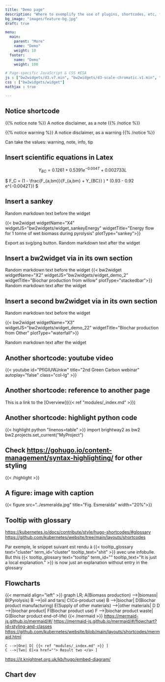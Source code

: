 ```yaml
---
title: "Demo page"
description: "Where to exemplify the use of plugins, shortcodes, etc, for memory. Page set as draft: does not render for live website."
bg_image: "images/feature-bg.jpg"
draft: true

menu:
  main:
    parent: "More"
    name: "Demo"
    weight: 10
  footer:
    name: "Demo"
    weight: 100

# Page-specific JavaScript & CSS #ESA
js : ["bw2widgets/d3.v7.min", "bw2widgets/d3-scale-chromatic.v1.min", "bw2widgets/d3-sankey-diagram.min", "bw2widgets/widget_plot_types", "js/mermaid.min"]
css : ["bw2widgets/widget"]
mathjax : true

---	
```

<!-- Add style to links or they won't appear properly-->
<style>
.link {
  fill: none;
  stroke: #000;
  stroke-opacity: .0;
}
.link:hover {
  stroke-opacity: .5;
}
</style>

## Notice shortcode
{{% notice note %}}
A notice disclaimer, as a note
{{% /notice %}}

{{% notice warning %}}
A notice disclaimer, as a warning
{{% /notice %}}

Can take the values: warning, note, info, tip

## Insert scientific equations in Latex

  $$ Y_{BC} = 0.1261 + 0.5391 e^{-0.004T} + 0.002733L $$

  $ F_C = (1 - \frac{F_{a,bm}}{F_{a,bm} + Y_{BC}} ) * (0.93 - 0.92 e^{-0.0042T}) $


## Insert a sankey 
Random markdown text before the widget

{{< bw2widget widgetName="X4" widgetJS="bw2widgets/widget_sankeyEnergy" widgetTitle="Energy flow for 1 tonne of wet biomass during pyrolysis" plotType="sankey">}} 

Export as svg/png button. 
Random markdown text after the widget

## Insert a bw2widget via in its own section
Random markdown text before the widget
{{< bw2widget widgetName="X2" widgetJS="bw2widgets/widget_demo_2" widgetTitle="Biochar production from willow" plotType="stackedbar">}} 
Random markdown text after the widget

## Insert a second bw2widget via in its own section
Random markdown text before the widget
<!-- Shortcode for bw2widget inclusion: widgetName should not have any underscore '_'. plotType available: 'waterfall', 'stackedbar' -->
{{< bw2widget widgetName="X3" widgetJS="bw2widgets/widget_demo_22" widgetTitle="Biochar production from Other" plotType="waterfall">}} 

Random markdown text after the widget

## Another shortcode: youtube video
{{< youtube id="PfIGIUWJnkw" title="2nd Green Carbon webinar" autoplay="false" class="col-lg" >}}

## Another shortcode: reference to another page
This is a link to the [Overview]({{< ref "modules/_index.md" >}})


## Another shortcode: highlight python code
{{< highlight python "linenos=table" >}}
import brightway2 as bw2
bw2.projects.set_current("MyProject")
## Check https://gohugo.io/content-management/syntax-highlighting/ for other styling
{{< /highlight >}}

## A figure: image with caption
{{< figure src="../esmeralda.jpg" title="Fig. Esmeralda" width="20%">}}

## Tooltip with glossary
https://kubernetes.io/docs/contribute/style/hugo-shortcodes/#glossary
https://github.com/kubernetes/website/tree/main/layouts/shortcodes

Par exemple, le snippet suivant est rendu à {{< tooltip_glossary text="cluster" term_id="cluster" tooltip_text="shit" >}} avec une infobulle. But this {{< tooltip_glossary text="tooltip" term_id="" tooltip_text="It is just a local explanation." >}} is now just an explanation without entry in the glossary

## Flowcharts
<script>mermaid.initialize({ startOnLoad: true, securityLevel: 'loose'});</script>
{{< mermaid align="left" >}}
graph LR;
    A(Biomass production) -->|biomass| B(Pyrolysis)
    B -->|oil and tars| C(Co-product use)
    B -->|biochar| D(Biochar product manufacturing)
    E(Supply of other materials) -->|other materials| D
    D -->|biochar product| F(Biochar product use)
    F -->|biochar product waste| G(Biochar product end-of-life)
{{< /mermaid >}}
https://mermaid-js.github.io/mermaid/#/
https://mermaid-js.github.io/mermaid/#/flowchart?id=styling-and-classes
https://github.com/kubernetes/website/blob/main/layouts/shortcodes/mermaid.html


    C -->|One| D[ {{< ref "modules/_index.md" >}} ]
    C -->|Two| E[<a href=""> Result two </a> ]

https://it.knightnet.org.uk/kb/hugo/embed-diagram/

## Chart dev 


<!-- Create a div where the graph will take place -->
<div id="my_dataviz"></div>
<div id="my_dataviz_legend"></div>

<script>

// set the dimensions and margins of the graph & the lend
var margin = {top: 10, right: 30, bottom: 20, left: 50},
    legend_width = 50,
    width = 500 - margin.left - margin.right - legend_width,
    height = 400 - margin.top - margin.bottom;
    legend_height = height;

// append the svg object to the body of the page
var svg = d3.select("#my_dataviz")
  .append("svg")
    .attr("width", width + margin.left + margin.right + legend_width)
    .attr("height", height + margin.top + margin.bottom)
  .append("g")
    .attr("transform",
          "translate(" + margin.left + "," + margin.top + ")");

// Parse the Data
// behavior change in v4 compared to v5,6,7 >> returns all rows at once in v4; while just first row in v7
d3.csv("https://raw.githubusercontent.com/holtzy/D3-graph-gallery/master/DATA/data_stackedXL.csv").then(function(data) {

  // List of subgroups = header of the csv files = soil condition here
  var subgroups = data.columns.slice(1);

  // List of groups = species here = value of the first column called group -> I show them on the X axis
  var groups = data.map(d => d.group)

  // Add X axis
  var x = d3.scaleBand()
      .domain(groups)
      .range([0, width])
      .padding([0.2])
  svg.append("g")
    .attr("transform", "translate(0," + height + ")")
    .call(d3.axisBottom(x).tickSizeOuter(0));

  // Add Y axis
  var y = d3.scaleLinear()
    .domain([0, 120])
    .range([ height, 0 ]);
  svg.append("g")
    .call(d3.axisLeft(y));

  // color palette = one color per subgroup
  var color = d3.scaleOrdinal()
    .domain(subgroups)
    .range(d3.schemeSet2);

  //stack the data? --> stack per subgroup
  var stackedData = d3.stack()
    .keys(subgroups)
    (data)

  console.log('StackedData', stackedData);

  // Show the bars
svg.append("g")
    .selectAll("g")
    // Enter in the stack data = loop key per key = group per group
    .data(stackedData)
    .join("g")
      .attr("fill", d => color(d.key))
      .attr("class", d => "myRect " + d.key ) // Add a class to each subgroup: their name
      .selectAll("rect")
      // enter a second time = loop subgroup per subgroup to add all rectangles
      .data(d => d)
      .join("rect")
        .attr("x", d => x(d.data.group))
        .attr("y", d => y(d[1]))
        .attr("height", d => y(d[0]) - y(d[1]))
        .attr("width",x.bandwidth())
        .attr("stroke", "grey")
        .on("mouseover", function (event,d) { // What happens when user hover a bar

          // what subgroup are we hovering?
          const subGroupName = d3.select(this.parentNode).datum().key 
          
          // Reduce opacity of all rect to 0.2
           d3.selectAll(".myRect").style("opacity", 0.2)  
          
          // Highlight all rects of this subgroup with opacity 1. It is possible to select them since they have a specific class = their name.
           d3.selectAll("."+subGroupName).style("opacity",1) 
        })
        .on("mouseleave", function (event,d) { // When user do not hover anymore
          
          // Back to normal opacity: 1
          d3.selectAll(".myRect")
          .style("opacity",1) 
      })

// adding legend in its own div
// https://observablehq.com/@d3/color-legend (fancy stuff, need extra code)

/* Append in new svg in same div
var legendHolder = d3.select("#my_dataviz")
  .append("svg")

*/
var offset_legend = width-margin.left-margin.right;
var legendHolder = svg.append('g')
    .attr("width", legend_width)
    .attr("height", legend_height + margin.top + margin.bottom)
  // translate the holder to the right side of the graph
    .attr('transform', "translate("+ offset_legend + ", 0)")
// Add one dot in the legend for each name.

var reversedSubgroups = subgroups.reverse();

var legend = legendHolder.selectAll("mydots")
  .data(reversedSubgroups) // name of categories, in reverse order for stacked legend
  .enter()
  .append("circle")
    .attr("cx", 100)
    .attr("cy", function(d,i){ return 100 + i*25}) // 100 is where the first dot appears. 25 is the distance between dots
    .attr("r", 7)
    .style("fill", function(d){ return color(d)})


// Add one dot in the legend for each name.
  legend = legendHolder.selectAll("mylabels")
      .data(reversedSubgroups)
      .enter()
      .append("text")
        .attr("x", 120)
        .attr("y", function(d,i){ return 100 + i*25}) // 100 is where the first dot appears. 25 is the distance between dots
        .style("fill", function(d){ return color(d)})
        .text(function(d){ return d})
        .attr("text-anchor", "left")
        .style("alignment-baseline", "middle")


}) // end of data csv callback

</script>